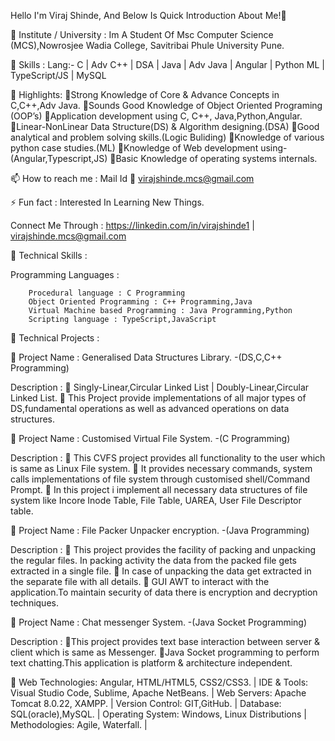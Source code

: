 Hello I'm Viraj Shinde, And Below Is Quick Introduction About Me!👋

🔭 Institute / University : Im A Student Of Msc Computer Science (MCS),Nowrosjee Wadia College, Savitribai Phule University Pune.

🌱 Skills :
Lang:- C  |  Adv C++  | DSA | Java | Adv Java | Angular | Python ML | TypeScript/JS | MySQL

👯 Highlights:
Strong Knowledge of Core & Advance Concepts in C,C++,Adv Java.
Sounds Good Knowledge of Object Oriented Programing (OOP’s)
Application development using C, C++, Java,Python,Angular.
Linear-NonLinear Data Structure(DS) & Algorithm designing.(DSA)
Good analytical and problem solving skills.(Logic Buliding)
Knowledge of various python case studies.(ML)
Knowledge of Web development using-(Angular,Typescript,JS)
Basic Knowledge of operating systems internals.

📫 How to reach me : Mail Id 📧 virajshinde.mcs@gmail.com

⚡ Fun fact : Interested In Learning New Things.

Connect Me Through :
https://linkedin.com/in/virajshinde1 | virajshinde.mcs@gmail.com

💬 Technical Skills :

Programming Languages :

        Procedural language : C Programming
        Object Oriented Programming : C++ Programming,Java
        Virtual Machine based Programming : Java Programming,Python
        Scripting language : TypeScript,JavaScript

🌱 Technical Projects :

🎯 Project Name : Generalised Data Structures Library. -(DS,C,C++ Programming)

Description :
 Singly-Linear,Circular Linked List | Doubly-Linear,Circular Linked List.
 This Project provide implementations of all major types of DS,fundamental 
operations as well as advanced operations on data structures.

🎯 Project Name : Customised Virtual File System. -(C Programming)

Description :
 This CVFS project provides all functionality to the user which is same as Linux File system.
 It provides necessary commands, system calls implementations of file system through
customised shell/Command Prompt.
 In this project i implement all necessary data structures of file system like Incore Inode
Table, File Table, UAREA, User File Descriptor table.

🎯 Project Name : File Packer Unpacker encryption. -(Java Programming)

Description :
 This project provides the facility of packing and unpacking the regular files. In packing
activity the data from the packed file gets extracted in a single file.
 In case of unpacking the data get extracted in the separate file with all details.
 GUI AWT to interact with the application.To maintain security of data there is encryption
and decryption techniques.

🎯 Project Name : Chat messenger System. -(Java Socket Programming)

Description :
This project provides text base interaction between server & client which is same as Messenger.
Java Socket programming to perform text chatting.This application is platform & architecture
independent.

🌱 Web Technologies:
Angular, HTML/HTML5, CSS2/CSS3. |
IDE & Tools: Visual Studio Code, Sublime, Apache NetBeans. |
Web Servers: Apache Tomcat 8.0.22, XAMPP. |
Version Control: GIT,GitHub. |
Database: SQL(oracle),MySQL. |
Operating System: Windows, Linux Distributions |
Methodologies: Agile, Waterfall. |
